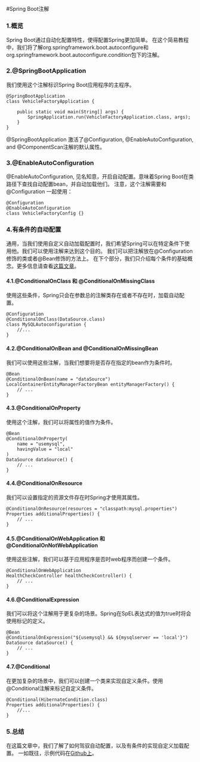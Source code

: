 #Spring Boot注解

### 1.概览
Spring Boot通过自动化配置特性，使得配置Spring更加简单。
在这个简易教程中，我们将了解org.springframework.boot.autoconfigure和org.springframework.boot.autoconfigure.condition包下的注解。

### 2.@SpringBootApplication
我们使用这个注解标识Spring Boot应用程序的主程序。
```
@SpringBootApplication
class VehicleFactoryApplication {

    public static void main(String[] args) {
        SpringApplication.run(VehicleFactoryApplication.class, args);
    }
}
```
@SpringBootApplication 激活了@Configuration, @EnableAutoConfiguration, and @ComponentScan注解的默认属性。

### 3.@EnableAutoConfiguration
@EnableAutoConfiguration, 见名知意，开启自动配置。意味着Spring Boot在类路径下查找自动配置bean，并自动加载他们。
注意，这个注解需要和@Configuration 一起使用：
```
@Configuration
@EnableAutoConfiguration
class VehicleFactoryConfig {}
```

### 4.有条件的自动配置
通用，当我们使用自定义自动加载配置时，我们希望Spring可以在特定条件下使用他。我们可以使用注解来达到这个目的。
我们可以把注解放在@Configuration修饰的类或者@Bean修饰的方法上。
在下个部分，我们只介绍每个条件的基础概念。更多信息请查看[这篇文章](https://www.baeldung.com/spring-boot-custom-auto-configuration)。

#### 4.1.@ConditionalOnClass 和 @ConditionalOnMissingClass
使用这些条件，Spring只会在参数总的注解类存在或者不存在时，加载自动配置。
```
@Configuration
@ConditionalOnClass(DataSource.class)
class MySQLAutoconfiguration {
    //...
}
```

#### 4.2.@ConditionalOnBean and @ConditionalOnMissingBean
我们可以使用这些注解，当我们想要将是否存在指定的bean作为条件时。
```
@Bean
@ConditionalOnBean(name = "dataSource")
LocalContainerEntityManagerFactoryBean entityManagerFactory() {
    // ...
}
```

#### 4.3.@ConditionalOnProperty
使用这个注解，我们可以将属性的值作为条件。
```
@Bean
@ConditionalOnProperty(
    name = "usemysql", 
    havingValue = "local"
)
DataSource dataSource() {
    // ...
}
```

#### 4.4.@ConditionalOnResource
我们可以设置指定的资源文件存在时Spring才使用其属性。
```
@ConditionalOnResource(resources = "classpath:mysql.properties")
Properties additionalProperties() {
    // ...
}
```

#### 4.5.@ConditionalOnWebApplication 和 @ConditionalOnNotWebApplication
使用这些注解，我们可以基于应用程序是否时web程序而创建一个条件。
```
@ConditionalOnWebApplication
HealthCheckController healthCheckController() {
    // ...
}
```

#### 4.6.@ConditionalExpression
我们可以将这个注解用于更复杂的场景。Spring在SpEL表达式的值为true时将会使用标记的定义。
```
@Bean
@ConditionalOnExpression("${usemysql} && ${mysqlserver == 'local'}")
DataSource dataSource() {
    // ...
}
```

#### 4.7.@Conditional
在更加复杂的场景中，我们可以创建一个类来实现自定义条件。使用@Conditional注解来标记自定义条件。
```
@Conditional(HibernateCondition.class)
Properties additionalProperties() {
    //...
}
```

### 5.总结
在这篇文章中，我们了解了如何驾驭自动配置，以及有条件的实现自定义加载配置。
一如既往，示例代码在[Github上](https://github.com/eugenp/tutorials/tree/master/spring-boot-modules/spring-boot-annotations)。